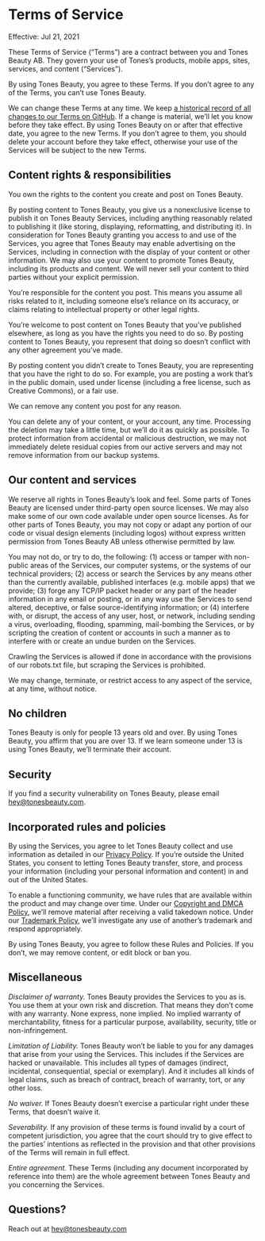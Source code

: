 # Terms of Service

Effective: Jul 21, 2021

These Terms of Service (“Terms”) are a contract between you and Tones Beauty AB. They govern your use of Tones’s products, mobile apps, sites, services, and content (“Services”).

By using Tones Beauty, you agree to these Terms. If you don’t agree to any of the Terms, you can’t use Tones Beauty.

We can change these Terms at any time. We keep [a historical record of all changes to our Terms on GitHub](https://github.com/tonesbeauty/legal). If a change is material, we’ll let you know before they take effect. By using Tones Beauty on or after that effective date, you agree to the new Terms. If you don’t agree to them, you should delete your account before they take effect, otherwise your use of the Services will be subject to the new Terms.

## Content rights & responsibilities

You own the rights to the content you create and post on Tones Beauty.

By posting content to Tones Beauty, you give us a nonexclusive license to publish it on Tones Beauty Services, including anything reasonably related to publishing it (like storing, displaying, reformatting, and distributing it). In consideration for Tones Beauty granting you access to and use of the Services, you agree that Tones Beauty may enable advertising on the Services, including in connection with the display of your content or other information. We may also use your content to promote Tones Beauty, including its products and content. We will never sell your content to third parties without your explicit permission.

You’re responsible for the content you post. This means you assume all risks related to it, including someone else’s reliance on its accuracy, or claims relating to intellectual property or other legal rights.

You’re welcome to post content on Tones Beauty that you’ve published elsewhere, as long as you have the rights you need to do so. By posting content to Tones Beauty, you represent that doing so doesn’t conflict with any other agreement you’ve made.

By posting content you didn’t create to Tones Beauty, you are representing that you have the right to do so. For example, you are posting a work that’s in the public domain, used under license (including a free license, such as Creative Commons), or a fair use.

We can remove any content you post for any reason.

You can delete any of your content, or your account, any time. Processing the deletion may take a little time, but we’ll do it as quickly as possible. To protect information from accidental or malicious destruction, we may not immediately delete residual copies from our active servers and may not remove information from our backup systems.

## Our content and services

We reserve all rights in Tones Beauty’s look and feel. Some parts of Tones Beauty are licensed under third-party open source licenses. We may also make some of our own code available under open source licenses. As for other parts of Tones Beauty, you may not copy or adapt any portion of our code or visual design elements (including logos) without express written permission from Tones Beauty AB unless otherwise permitted by law.

You may not do, or try to do, the following: (1) access or tamper with non-public areas of the Services, our computer systems, or the systems of our technical providers; (2) access or search the Services by any means other than the currently available, published interfaces (e.g. mobile apps) that we provide; (3) forge any TCP/IP packet header or any part of the header information in any email or posting, or in any way use the Services to send altered, deceptive, or false source-identifying information; or (4) interfere with, or disrupt, the access of any user, host, or network, including sending a virus, overloading, flooding, spamming, mail-bombing the Services, or by scripting the creation of content or accounts in such a manner as to interfere with or create an undue burden on the Services.

Crawling the Services is allowed if done in accordance with the provisions of our robots.txt file, but scraping the Services is prohibited.

We may change, terminate, or restrict access to any aspect of the service, at any time, without notice.

## No children

Tones Beauty is only for people 13 years old and over. By using Tones Beauty, you affirm that you are over 13. If we learn someone under 13 is using Tones Beauty, we’ll terminate their account.

## Security

If you find a security vulnerability on Tones Beauty, please email [hey@tonesbeauty.com](mailto:hey@tonesbeauty.com).

## Incorporated rules and policies

By using the Services, you agree to let Tones Beauty collect and use information as detailed in our [Privacy Policy](https://github.com/tonesbeauty/legal/blob/main/privacy.md). If you’re outside the United States, you consent to letting Tones Beauty transfer, store, and process your information (including your personal information and content) in and out of the United States.

To enable a functioning community, we have rules that are available within the product and may change over time. Under our [Copyright and DMCA Policy](https://www.github.com/tonesbeauty/legal/blob/main/dmca.md), we’ll remove material after receiving a valid takedown notice. Under our [Trademark Policy](https://www.github.com/tonesbeauty/legal/blob/main/trademark.md), we’ll investigate any use of another’s trademark and respond appropriately.

By using Tones Beauty, you agree to follow these Rules and Policies. If you don’t, we may remove content, or edit block or ban you.

## Miscellaneous

*Disclaimer of warranty.* Tones Beauty provides the Services to you as is. You use them at your own risk and discretion. That means they don’t come with any warranty. None express, none implied. No implied warranty of merchantability, fitness for a particular purpose, availability, security, title or non-infringement.

*Limitation of Liability.* Tones Beauty won’t be liable to you for any damages that arise from your using the Services. This includes if the Services are hacked or unavailable. This includes all types of damages (indirect, incidental, consequential, special or exemplary). And it includes all kinds of legal claims, such as breach of contract, breach of warranty, tort, or any other loss.

*No waiver.* If Tones Beauty doesn’t exercise a particular right under these Terms, that doesn’t waive it.

*Severability.* If any provision of these terms is found invalid by a court of competent jurisdiction, you agree that the court should try to give effect to the parties’ intentions as reflected in the provision and that other provisions of the Terms will remain in full effect.

*Entire agreement.* These Terms (including any document incorporated by reference into them) are the whole agreement between Tones Beauty and you concerning the Services.

## Questions? 

Reach out at [hey@tonesbeauty.com](mailto:hey@tonesbeauty.com)
